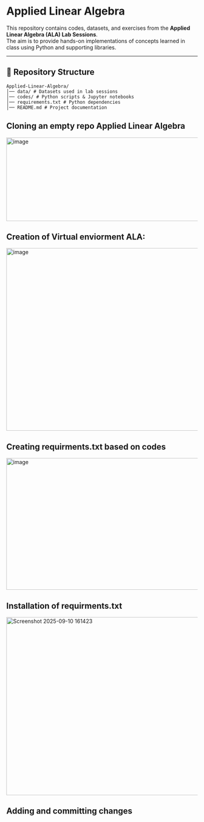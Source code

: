 # Applied Linear Algebra  

This repository contains codes, datasets, and exercises from the **Applied Linear Algebra (ALA) Lab Sessions**.  
The aim is to provide hands-on implementations of concepts learned in class using Python and supporting libraries.  

---

## 📂 Repository Structure
```
Applied-Linear-Algebra/
│── data/ # Datasets used in lab sessions
│── codes/ # Python scripts & Jupyter notebooks
│── requirements.txt # Python dependencies
│── README.md # Project documentation
```

## Cloning an empty repo Applied Linear Algebra
<img width="1352" height="220" alt="image" src="https://github.com/user-attachments/assets/16e829a2-1e24-48cc-9ac0-e9bf45aeaaeb" />

## Creation of Virtual enviorment ALA:
<img width="1919" height="481" alt="image" src="https://github.com/user-attachments/assets/317079c0-afba-4ee1-af7c-07607c9922bc" />

## Creating requirments.txt based on codes
<img width="980" height="347" alt="image" src="https://github.com/user-attachments/assets/d624fcca-b223-414d-90e2-8f56ba9b424f" />

## Installation of requirments.txt
<img width="1485" height="469" alt="Screenshot 2025-09-10 161423" src="https://github.com/user-attachments/assets/5507a01b-f55e-461a-9d71-411253b9a498" />

## Adding and committing changes
